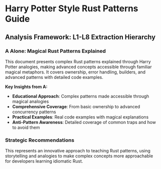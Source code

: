 # Harry Potter Style Rust Patterns Guide

## Analysis Framework: L1-L8 Extraction Hierarchy

### A Alone: Magical Rust Patterns Explained

This document presents complex Rust patterns explained through Harry Potter analogies, making advanced concepts accessible through familiar magical metaphors. It covers ownership, error handling, builders, and advanced patterns with detailed code examples.

**Key Insights from A:**
- **Educational Approach**: Complex patterns made accessible through magical analogies
- **Comprehensive Coverage**: From basic ownership to advanced concurrency patterns
- **Practical Examples**: Real code examples with magical explanations
- **Anti-Pattern Awareness**: Detailed coverage of common traps and how to avoid them

### Strategic Recommendations

This represents an innovative approach to teaching Rust patterns, using storytelling and analogies to make complex concepts more approachable for developers learning idiomatic Rust.
